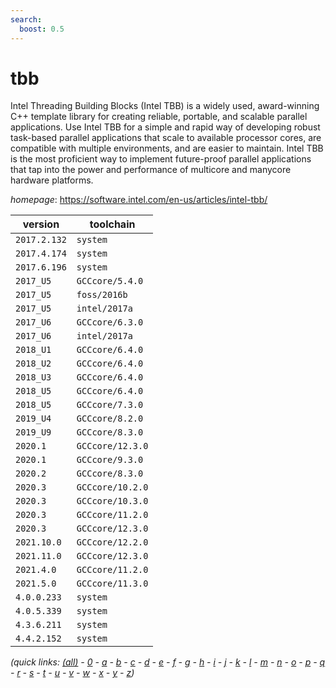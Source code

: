 ```yaml
---
search:
  boost: 0.5
---
```

# tbb

Intel Threading Building Blocks (Intel TBB)  is a widely used, award-winning C++ template library for creating reliable,  portable, and scalable parallel applications.  Use Intel TBB for a simple and rapid way of developing robust task-based  parallel applications that scale to available processor cores, are compatible  with multiple environments, and are easier to maintain.  Intel TBB is the most proficient way to implement future-proof parallel applications  that tap into the power and performance of multicore and manycore hardware platforms.

*homepage*: <https://software.intel.com/en-us/articles/intel-tbb/>

version | toolchain
--------|----------
``2017.2.132`` | ``system``
``2017.4.174`` | ``system``
``2017.6.196`` | ``system``
``2017_U5`` | ``GCCcore/5.4.0``
``2017_U5`` | ``foss/2016b``
``2017_U5`` | ``intel/2017a``
``2017_U6`` | ``GCCcore/6.3.0``
``2017_U6`` | ``intel/2017a``
``2018_U1`` | ``GCCcore/6.4.0``
``2018_U2`` | ``GCCcore/6.4.0``
``2018_U3`` | ``GCCcore/6.4.0``
``2018_U5`` | ``GCCcore/6.4.0``
``2018_U5`` | ``GCCcore/7.3.0``
``2019_U4`` | ``GCCcore/8.2.0``
``2019_U9`` | ``GCCcore/8.3.0``
``2020.1`` | ``GCCcore/12.3.0``
``2020.1`` | ``GCCcore/9.3.0``
``2020.2`` | ``GCCcore/8.3.0``
``2020.3`` | ``GCCcore/10.2.0``
``2020.3`` | ``GCCcore/10.3.0``
``2020.3`` | ``GCCcore/11.2.0``
``2020.3`` | ``GCCcore/12.3.0``
``2021.10.0`` | ``GCCcore/12.2.0``
``2021.11.0`` | ``GCCcore/12.3.0``
``2021.4.0`` | ``GCCcore/11.2.0``
``2021.5.0`` | ``GCCcore/11.3.0``
``4.0.0.233`` | ``system``
``4.0.5.339`` | ``system``
``4.3.6.211`` | ``system``
``4.4.2.152`` | ``system``


*(quick links: [(all)](../index.md) - [0](../0/index.md) - [a](../a/index.md) - [b](../b/index.md) - [c](../c/index.md) - [d](../d/index.md) - [e](../e/index.md) - [f](../f/index.md) - [g](../g/index.md) - [h](../h/index.md) - [i](../i/index.md) - [j](../j/index.md) - [k](../k/index.md) - [l](../l/index.md) - [m](../m/index.md) - [n](../n/index.md) - [o](../o/index.md) - [p](../p/index.md) - [q](../q/index.md) - [r](../r/index.md) - [s](../s/index.md) - [t](../t/index.md) - [u](../u/index.md) - [v](../v/index.md) - [w](../w/index.md) - [x](../x/index.md) - [y](../y/index.md) - [z](../z/index.md))*


